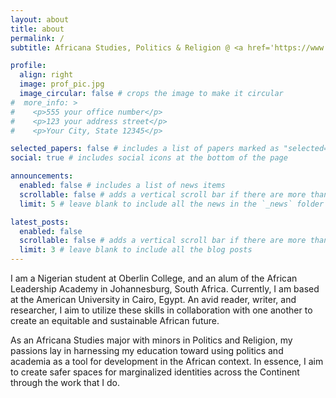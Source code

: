 ```yaml
---
layout: about
title: about
permalink: /
subtitle: Africana Studies, Politics & Religion @ <a href='https://www.oberlin.edu/'>Oberlin College</a>

profile:
  align: right
  image: prof_pic.jpg
  image_circular: false # crops the image to make it circular
#  more_info: >
#    <p>555 your office number</p>
#    <p>123 your address street</p>
#    <p>Your City, State 12345</p>

selected_papers: false # includes a list of papers marked as "selected={true}"
social: true # includes social icons at the bottom of the page

announcements:
  enabled: false # includes a list of news items
  scrollable: false # adds a vertical scroll bar if there are more than 3 news items
  limit: 5 # leave blank to include all the news in the `_news` folder

latest_posts:
  enabled: false
  scrollable: false # adds a vertical scroll bar if there are more than 3 new posts items
  limit: 3 # leave blank to include all the blog posts
---
```


I am a Nigerian student at Oberlin College, and an alum of the African Leadership Academy in Johannesburg, South Africa. Currently, I am based at the American University in Cairo, Egypt. An avid reader, writer, and researcher, I aim to utilize these skills in collaboration with one another to create an equitable and sustainable African future. 

As an Africana Studies major with minors in Politics and Religion, my passions lay in harnessing my education toward using politics and academia as a tool for development in the African context. In essence, I aim to create safer spaces for marginalized identities across the Continent through the work that I do.
